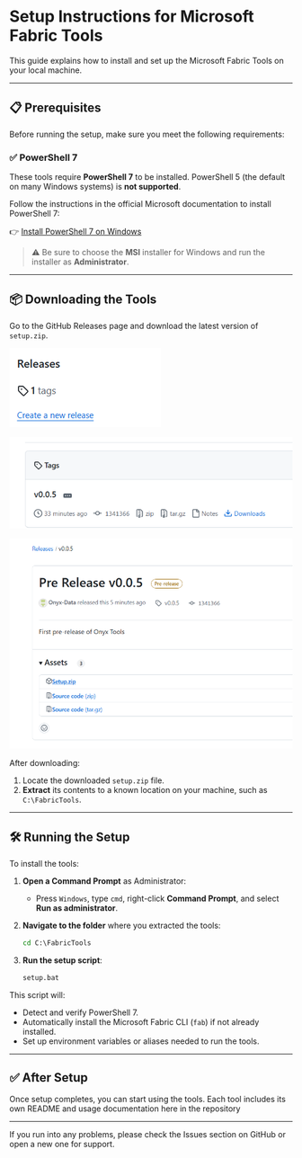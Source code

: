 # Setup Instructions for Microsoft Fabric Tools

This guide explains how to install and set up the Microsoft Fabric Tools on your local machine.

---

## 📋 Prerequisites

Before running the setup, make sure you meet the following requirements:

### ✅ PowerShell 7

These tools require **PowerShell 7** to be installed. PowerShell 5 (the default on many Windows systems) is **not supported**.

Follow the instructions in the official Microsoft documentation to install PowerShell 7:

👉 [Install PowerShell 7 on Windows](https://learn.microsoft.com/en-us/powershell/scripting/install/installing-powershell-on-windows?view=powershell-7.5)

> ⚠️ Be sure to choose the **MSI** installer for Windows and run the installer as **Administrator**.

---

## 📦 Downloading the Tools

Go to the GitHub Releases page and download the latest version of `setup.zip`.

![Step 1 : ](https://github.com/Onyx-Data/FabOps-Toolkit/blob/main/docs/images/release01.png)

![Step 2 : ](https://github.com/Onyx-Data/FabOps-Toolkit/blob/main/docs/images/release02.png)

![Step 3 : ](https://github.com/Onyx-Data/FabOps-Toolkit/blob/main/docs/images/release03.png)

After downloading:

1. Locate the downloaded `setup.zip` file.
2. **Extract** its contents to a known location on your machine, such as `C:\FabricTools`.


---

## 🛠️ Running the Setup

To install the tools:

1. **Open a Command Prompt** as Administrator:
   - Press `Windows`, type `cmd`, right-click **Command Prompt**, and select **Run as administrator**.

2. **Navigate to the folder** where you extracted the tools:
   ```cmd
   cd C:\FabricTools
   ```

3. **Run the setup script**:
   ```cmd
   setup.bat
   ```

This script will:
- Detect and verify PowerShell 7.
- Automatically install the Microsoft Fabric CLI (`fab`) if not already installed.
- Set up environment variables or aliases needed to run the tools.

---

## ✅ After Setup

Once setup completes, you can start using the tools. Each tool includes its own README and usage documentation here in the repository

---

If you run into any problems, please check the Issues section on GitHub or open a new one for support.


